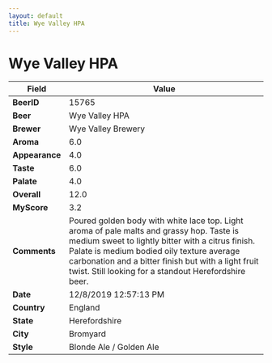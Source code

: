 ```yaml
---
layout: default
title: Wye Valley HPA
---
```


# Wye Valley HPA

| Field         | Value     |
|---------------|-----------|
| **BeerID** | 15765 |
| **Beer** | Wye Valley HPA |
| **Brewer** | Wye Valley Brewery |
| **Aroma** | 6.0 |
| **Appearance** | 4.0 |
| **Taste** | 6.0 |
| **Palate** | 4.0 |
| **Overall** | 12.0 |
| **MyScore** | 3.2 |
| **Comments** | Poured golden body with white lace top. Light aroma of pale malts and grassy hop. Taste is medium sweet to lightly bitter with a citrus finish. Palate is medium bodied oily texture average carbonation and a bitter finish but with a light fruit twist. Still looking for a standout Herefordshire beer. |
| **Date** | 12/8/2019 12:57:13 PM |
| **Country** | England |
| **State** | Herefordshire |
| **City** | Bromyard |
| **Style** | Blonde Ale / Golden Ale |
